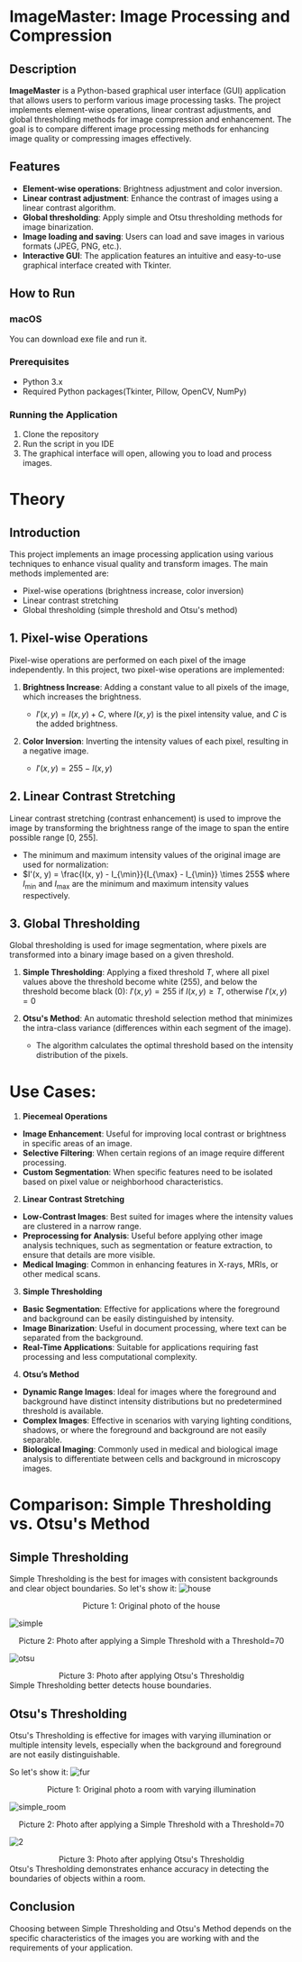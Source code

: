 # ImageMaster: Image Processing and Compression

## Description

**ImageMaster** is a Python-based graphical user interface (GUI) application that allows users to perform various image processing tasks. The project implements element-wise operations, linear contrast adjustments, and global thresholding methods for image compression and enhancement. The goal is to compare different image processing methods for enhancing image quality or compressing images effectively.

## Features

- **Element-wise operations**: Brightness adjustment and color inversion.
- **Linear contrast adjustment**: Enhance the contrast of images using a linear contrast algorithm.
- **Global thresholding**: Apply simple and Otsu thresholding methods for image binarization.
- **Image loading and saving**: Users can load and save images in various formats (JPEG, PNG, etc.).
- **Interactive GUI**: The application features an intuitive and easy-to-use graphical interface created with Tkinter.

## How to Run

### macOS
You can download exe file and run it.

### Prerequisites

- Python 3.x
- Required Python packages(Tkinter, Pillow, OpenCV, NumPy)
  
### Running the Application
1. Clone the repository
2. Run the script in you IDE
3. The graphical interface will open, allowing you to load and process images.


# Theory

## Introduction
This project implements an image processing application using various techniques to enhance visual quality and transform images. The main methods implemented are:

- Pixel-wise operations (brightness increase, color inversion)
- Linear contrast stretching
- Global thresholding (simple threshold and Otsu's method)

## 1. Pixel-wise Operations

Pixel-wise operations are performed on each pixel of the image independently. In this project, two pixel-wise operations are implemented:

1. **Brightness Increase**: Adding a constant value to all pixels of the image, which increases the brightness.
    - $I'(x, y) = I(x, y) + C$, where $I(x, y)$ is the pixel intensity value, and $C$ is the added brightness.
    
2. **Color Inversion**: Inverting the intensity values of each pixel, resulting in a negative image.
    - $I'(x, y) = 255 - I(x, y)$

## 2. Linear Contrast Stretching

Linear contrast stretching (contrast enhancement) is used to improve the image by transforming the brightness range of the image to span the entire possible range [0, 255].

- The minimum and maximum intensity values of the original image are used for normalization:
- $I'(x, y) = \frac{I(x, y) - I_{\min}}{I_{\max} - I_{\min}} \times 255$
where $I_{\min}$ and $I_{\max}$ are the minimum and maximum intensity values respectively.

## 3. Global Thresholding

Global thresholding is used for image segmentation, where pixels are transformed into a binary image based on a given threshold.

1. **Simple Thresholding**: Applying a fixed threshold $T$, where all pixel values above the threshold become white (255), and below the threshold become black (0):
  $I'(x, y) = 255$ if $I(x, y) \geq T$, otherwise $I'(x, y) = 0$

2. **Otsu's Method**: An automatic threshold selection method that minimizes the intra-class variance (differences within each segment of the image).
    - The algorithm calculates the optimal threshold based on the intensity distribution of the pixels.

# Use Cases:

1. **Piecemeal Operations**

- **Image Enhancement**: Useful for improving local contrast or brightness in specific areas of an image.
- **Selective Filtering**: When certain regions of an image require different processing.
- **Custom Segmentation**: When specific features need to be isolated based on pixel value or neighborhood characteristics.

2. **Linear Contrast Stretching**

- **Low-Contrast Images**: Best suited for images where the intensity values are clustered in a narrow range.
- **Preprocessing for Analysis**: Useful before applying other image analysis techniques, such as segmentation or feature extraction, to ensure that details are more visible.
- **Medical Imaging**: Common in enhancing features in X-rays, MRIs, or other medical scans.
  
3. **Simple Thresholding**

- **Basic Segmentation**: Effective for applications where the foreground and background can be easily distinguished by intensity.
- **Image Binarization**: Useful in document processing, where text can be separated from the background.
- **Real-Time Applications**: Suitable for applications requiring fast processing and less computational complexity.
  
4. **Otsu’s Method**

- **Dynamic Range Images**: Ideal for images where the foreground and background have distinct intensity distributions but no predetermined threshold is available.
- **Complex Images**: Effective in scenarios with varying lighting conditions, shadows, or where the foreground and background are not easily separable.
- **Biological Imaging**: Commonly used in medical and biological image analysis to differentiate between cells and background in microscopy images.

# Comparison: Simple Thresholding vs. Otsu's Method
## Simple Thresholding
Simple Thresholding is the best for images with consistent backgrounds and clear object boundaries. So let's show it:
![house](https://res.cloudinary.com/daaivmxff/image/upload/v1734863979/house_sssfan.jpg)

<div align="center">
  Picture 1: Original photo of the house
</div>

![simple](https://res.cloudinary.com/daaivmxff/image/upload/v1734863972/simple_threshold_ejk2e0.jpg)

<div align="center">
  Picture 2: Photo after applying a Simple Threshold with a Threshold=70
</div>

![otsu](https://res.cloudinary.com/daaivmxff/image/upload/v1734863984/otsu_thresholding_eggakq.jpg)

<div align="center">
  Picture 3: Photo after applying Otsu's Thresholdig
</div>
Simple Thresholding better detects house boundaries.


## Otsu's Thresholding
Otsu's Thresholding is effective for images with varying illumination or multiple intensity levels, especially when the background and foreground are not easily distinguishable.


So let's show it:
![fur](https://res.cloudinary.com/daaivmxff/image/upload/v1734864634/furniture_zudvzl.jpg)

<div align="center">
  Picture 1: Original photo a room with varying illumination
</div>

![simple_room](https://res.cloudinary.com/daaivmxff/image/upload/v1734864639/simple_tresh_fur_q6dtz0.jpg)

<div align="center">
  Picture 2: Photo after applying a Simple Threshold with a Threshold=70
</div>

![2](https://res.cloudinary.com/daaivmxff/image/upload/v1734864644/otsu_fur_amtito.jpg)

<div align="center">
  Picture 3: Photo after applying Otsu's Thresholdig
</div>
Otsu's Thresholding demonstrates enhance accuracy in detecting the boundaries of objects within a room.

## Conclusion
Choosing between Simple Thresholding and Otsu's Method depends on the specific characteristics of the images you are working with and the requirements of your application.
